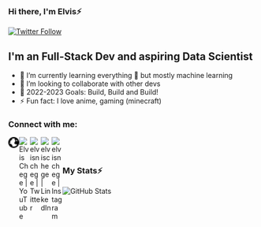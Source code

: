 ### Hi there, I'm Elvis⚡️

[![Twitter Follow](https://img.shields.io/twitter/follow/elvisnchege?color=1DA1F2&logo=twitter&style=for-the-badge)](https://twitter.com/intent/follow?original_referer=https%3A%2F%2Fgithub.com%2Felvischege&screen_name=elvisnchege)

## I'm an Full-Stack Dev and aspiring Data Scientist


- 🌱 I’m currently learning everything 🤣 but mostly machine learning
- 👯 I’m looking to collaborate with other devs
- 🥅 2022-2023 Goals: Build, Build and Build!
- ⚡ Fun fact: I love anime, gaming (minecraft)

### Connect with me:

[<img align="left" alt="danvis.co.za" width="22px" src="https://raw.githubusercontent.com/iconic/open-iconic/master/svg/globe.svg" />][website]
[<img align="left" alt="Elvis Chege | YouTube" width="22px" src="https://cdn.jsdelivr.net/npm/simple-icons@v3/icons/youtube.svg" />][youtube]
[<img align="left" alt="elvisnchege | Twitter" width="22px" src="https://cdn.jsdelivr.net/npm/simple-icons@v3/icons/twitter.svg" />][twitter]
[<img align="left" alt="elvischege | LinkedIn" width="22px" src="https://cdn.jsdelivr.net/npm/simple-icons@v3/icons/linkedin.svg" />][linkedin]
[<img align="left" alt="elvisnchege | Instagram" width="22px" src="https://cdn.jsdelivr.net/npm/simple-icons@v3/icons/instagram.svg" />][instagram]

<br />
<br />

### My Stats⚡️
![GitHub Stats](https://github-readme-stats.vercel.app/api?username=elvischege)


[website]: https://danvis.co.za
[twitter]: https://twitter.com/elvisnchege
[youtube]: https://www.youtube.com/channel/UCgO7d1-_C8NnBBrT-vQSHgA
[instagram]: https://instagram.com/elvisnchege
[linkedin]: https://linkedin.com/in/elvischege

